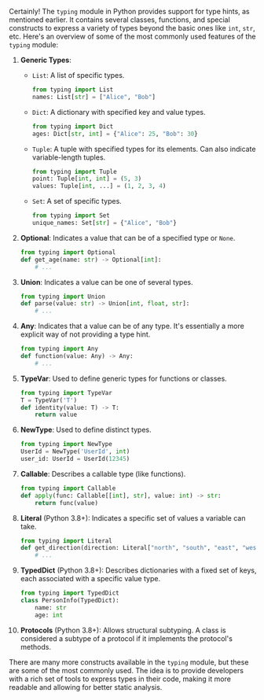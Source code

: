 Certainly! The `typing` module in Python provides support for type hints, as mentioned earlier. It contains several classes, functions, and special constructs to express a variety of types beyond the basic ones like `int`, `str`, etc. Here's an overview of some of the most commonly used features of the `typing` module:

1. **Generic Types**:
   - `List`: A list of specific types.
     ```python
     from typing import List
     names: List[str] = ["Alice", "Bob"]
     ```

   - `Dict`: A dictionary with specified key and value types.
     ```python
     from typing import Dict
     ages: Dict[str, int] = {"Alice": 25, "Bob": 30}
     ```

   - `Tuple`: A tuple with specified types for its elements. Can also indicate variable-length tuples.
     ```python
     from typing import Tuple
     point: Tuple[int, int] = (5, 3)
     values: Tuple[int, ...] = (1, 2, 3, 4)
     ```

   - `Set`: A set of specific types.
     ```python
     from typing import Set
     unique_names: Set[str] = {"Alice", "Bob"}
     ```

2. **Optional**:
   Indicates a value that can be of a specified type or `None`.
   ```python
   from typing import Optional
   def get_age(name: str) -> Optional[int]:
       # ...
   ```

3. **Union**:
   Indicates a value can be one of several types.
   ```python
   from typing import Union
   def parse(value: str) -> Union[int, float, str]:
       # ...
   ```

4. **Any**:
   Indicates that a value can be of any type. It's essentially a more explicit way of not providing a type hint.
   ```python
   from typing import Any
   def function(value: Any) -> Any:
       # ...
   ```

5. **TypeVar**:
   Used to define generic types for functions or classes.
   ```python
   from typing import TypeVar
   T = TypeVar('T')
   def identity(value: T) -> T:
       return value
   ```

6. **NewType**:
   Used to define distinct types.
   ```python
   from typing import NewType
   UserId = NewType('UserId', int)
   user_id: UserId = UserId(12345)
   ```

7. **Callable**:
   Describes a callable type (like functions).
   ```python
   from typing import Callable
   def apply(func: Callable[[int], str], value: int) -> str:
       return func(value)
   ```

8. **Literal** (Python 3.8+):
   Indicates a specific set of values a variable can take.
   ```python
   from typing import Literal
   def get_direction(direction: Literal["north", "south", "east", "west"]) -> None:
       # ...
   ```

9. **TypedDict** (Python 3.8+):
   Describes dictionaries with a fixed set of keys, each associated with a specific value type.
   ```python
   from typing import TypedDict
   class PersonInfo(TypedDict):
       name: str
       age: int
   ```

10. **Protocols** (Python 3.8+):
    Allows structural subtyping. A class is considered a subtype of a protocol if it implements the protocol's methods.

There are many more constructs available in the `typing` module, but these are some of the most commonly used. The idea is to provide developers with a rich set of tools to express types in their code, making it more readable and allowing for better static analysis.